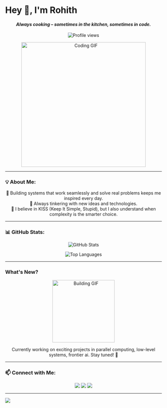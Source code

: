 # Hey 👋, I'm Rohith 
<h4 align="center"> <i>Always cooking – sometimes in the kitchen, sometimes in code.</i> </h4>

<p align="center">
  <img src="https://komarev.com/ghpvc/?username=rkat7&label=Profile%20views&color=0e75b6&style=flat&label=Visitors&color=brightgreen" alt="Profile views" />
</p>

<p align="center">
  <img src="https://media.giphy.com/media/qgQUggAC3Pfv687qPC/giphy.gif" width="400" alt="Coding GIF" />
</p>

---

### 💡 About Me:
<p align="center">
  🚀 Building systems that work seamlessly and solve real problems keeps me inspired every day.<br>
  🔧 Always tinkering with new ideas and technologies.<br>
  🌱 I believe in KISS (Keep It Simple, Stupid), but I also understand when complexity is the smarter choice.
</p>


---

### 📊 GitHub Stats:
<p align="center">
  <img src="https://github-readme-stats.vercel.app/api?username=rkat7&show_icons=true&theme=tokyonight" alt="GitHub Stats" />
</p>
<p align="center">
  <img src="https://github-readme-stats.vercel.app/api/top-langs?username=rkat7&show_icons=true&locale=en&layout=compact&theme=tokyonight" alt="Top Languages" />
</p>

---

### **What's New?**
<p align="center">
  <img src="https://media.giphy.com/media/Ll22OhMLAlVDb8UQWe/giphy.gif" width="200" alt="Building GIF"/>
</p>
<p align="center">Currently working on exciting projects in parallel computing, low-level systems, frontier ai. Stay tuned! 🚀</p>

---

### 📫 Connect with Me:
<p align="center">
<a href="https://twitter.com/roheathen" target="_blank"><img src="https://img.shields.io/badge/Twitter-%231DA1F2.svg?style=for-the-badge&logo=twitter&logoColor=white" /></a>
<a href="https://linkedin.com/in/rkat7" target="_blank"><img src="https://img.shields.io/badge/LinkedIn-%230077B5.svg?style=for-the-badge&logo=linkedin&logoColor=white" /></a>
<a href="https://hashnode.com/@rkat7" target="_blank"><img src="https://img.shields.io/badge/Hashnode-2962FF.svg?style=for-the-badge&logo=hashnode&logoColor=white" /></a>
</p>

---

<a href="https://www.buymeacoffee.com/rkat7"><img src="https://img.shields.io/badge/Buy%20Me%20A%20Coffee-FFDD00?style=for-the-badge&logo=buy-me-a-coffee&logoColor=black" /></a>
